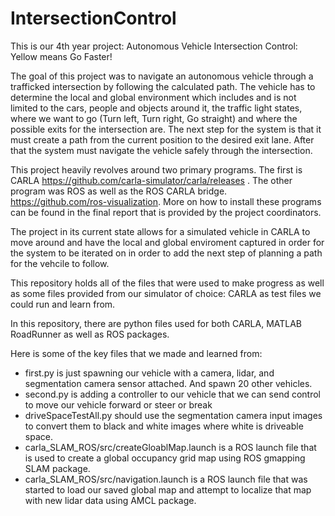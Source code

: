 # IntersectionControl

This is our 4th year project: Autonomous Vehicle Intersection Control: Yellow means Go Faster!

The goal of this project was to navigate an autonomous vehicle through a trafficked intersection by following the calculated path. The vehicle has to determine the local and global environment which includes and is not limited to the cars, people and objects around it, the traffic light states, where we want to go (Turn left, Turn right, Go straight) and where the possible exits for the intersection are. The next step for the system is that it must create a path from the current position to the desired exit lane. After that the system must navigate the vehicle safely through the intersection.

This project heavily revolves around two primary programs. The first is CARLA https://github.com/carla-simulator/carla/releases . The other program was ROS as well as the ROS CARLA bridge. https://github.com/ros-visualization. More on how to install these programs can be found in the final report that is provided by the project coordinators. 

The project in its current state allows for a simulated vehicle in CARLA to move around and have the local and global enviroment captured in order for the system to be iterated on in order to add the next step of planning a path for the vehcile to follow. 

This repository holds all of the files that were used to make progress as well as some files provided from our simulator of choice: CARLA as test files we could run and learn from.

In this repository, there are python files used for both CARLA, MATLAB RoadRunner as well as ROS packages. 

Here is some of the key files that we made and learned from:
- first.py is just spawning our vehicle with a camera, lidar, and segmentation camera sensor attached. And spawn 20 other vehicles.
- second.py is adding a controller to our vehicle that we can send control to move our vehicle forward or steer or break
- driveSpaceTestAll.py should use the segmentation camera input images to convert them to black and white images where white is driveable space.
- carla_SLAM_ROS/src/createGloablMap.launch is a ROS launch file that is used to create a global occupancy grid map using ROS gmapping SLAM package.
- carla_SLAM_ROS/src/navigation.launch is a ROS launch file that was started to load our saved global map and attempt to localize that map with new lidar data using AMCL package.

